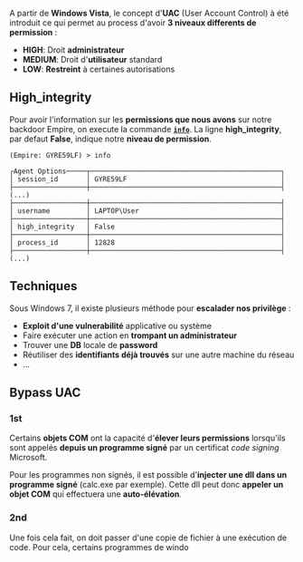 
A partir de **Windows Vista**, le concept d'**UAC** (User Account Control) à été introduit ce qui permet au process d'avoir **3 niveaux differents de permission** :

- **HIGH**: Droit **administrateur**
- **MEDIUM**: Droit d'**utilisateur** standard
- **LOW**: **Restreint** à certaines autorisations

## __High_integrity__

Pour avoir l'information sur les **permissions que nous avons** sur notre backdoor Empire, on execute la commande **[`info`](Powershell_empire#####Info)**. La ligne **high_integrity**, par defaut **False**, indique notre **niveau de permission**.

```shell
(Empire: GYRE59LF) > info

┌Agent Options─────┬───────────────────────────────────────────────┐
│ session_id       │ GYRE59LF                                      │
├──────────────────┼───────────────────────────────────────────────┤
(...)
├──────────────────┼───────────────────────────────────────────────┤
│ username         │ LAPTOP\User                                   │
├──────────────────┼───────────────────────────────────────────────┤
│ high_integrity   │ False                                         │
├──────────────────┼───────────────────────────────────────────────┤
│ process_id       │ 12828                                         │
├──────────────────┼───────────────────────────────────────────────┤
(...)
```


## __Techniques__

Sous Windows 7, il existe plusieurs méthode pour **escalader nos privilège** :

- **Exploit d'une vulnerabilité** applicative ou système
- Faire exécuter une action en **trompant un administrateur**
- Trouver une **DB** locale de **password**
- Réutiliser des **identifiants déjà trouvés** sur une autre machine du réseau
- ...


## __Bypass UAC__

### 1st

Certains **objets COM** ont la capacité d'**élever leurs permissions** lorsqu'ils sont appelés **depuis un programme signé** par un certificat *code signing* Microsoft.

Pour les programmes non signés, il est possible d'**injecter une dll dans un programme signé** (calc.exe par exemple). Cette dll peut donc **appeler un objet COM** qui effectuera une **auto-élévation**. 

### 2nd

Une fois cela fait, on doit passer d'une copie de fichier à une exécution de code. Pour cela, certains programmes de windo